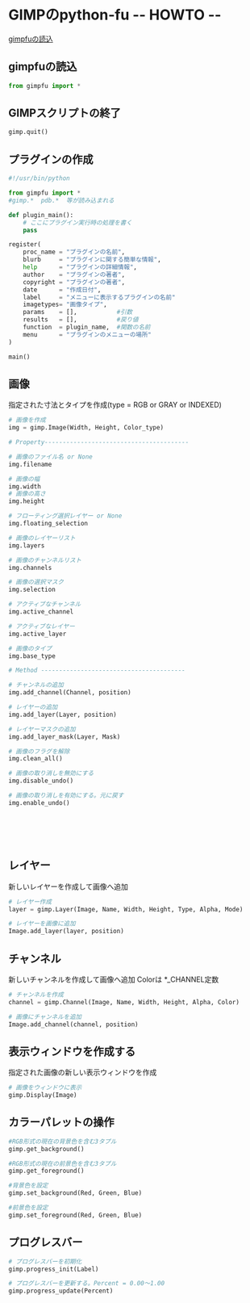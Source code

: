 # GIMPのpython-fu -- HOWTO --


[gimpfuの読込](#gimpfuの読込)

## gimpfuの読込
```python
from gimpfu import *
```

## GIMPスクリプトの終了
```python
gimp.quit()
```

## プラグインの作成
```python
#!/usr/bin/python

from gimpfu import *
#gimp.*  pdb.*  等が読み込まれる

def plugin_main():
    # ここにプラグイン実行時の処理を書く
    pass

register(
    proc_name = "プラグインの名前",
    blurb     = "プラグインに関する簡単な情報",
    help      = "プラグインの詳細情報",
    author    = "プラグインの著者",
    copyright = "プラグインの著者",
    date      = "作成日付",
    label     = "メニューに表示するプラグインの名前"
    imagetypes= "画像タイプ",
    params    = [],           #引数
    results   = [],           #戻り値
    function  = plugin_name,  #関数の名前
    menu      = "プラグインのメニューの場所"
)

main()

```

## 画像
指定された寸法とタイプを作成(type = RGB or GRAY or INDEXED)
```python
# 画像を作成
img = gimp.Image(Width, Height, Color_type)

# Property----------------------------------------

# 画像のファイル名 or None
img.filename

# 画像の幅
img.width
# 画像の高さ
img.height

# フローティング選択レイヤー or None
img.floating_selection

# 画像のレイヤーリスト
img.layers

# 画像のチャンネルリスト
img.channels

# 画像の選択マスク
img.selection

# アクティブなチャンネル
img.active_channel

# アクティブなレイヤー
img.active_layer

# 画像のタイプ
img.base_type

# Method ----------------------------------------

# チャンネルの追加
img.add_channel(Channel, position)

# レイヤーの追加
img.add_layer(Layer, position)

# レイヤーマスクの追加
img.add_layer_mask(Layer, Mask)

# 画像のフラグを解除
img.clean_all()

# 画像の取り消しを無効にする
img.disable_undo()

# 画像の取り消しを有効にする。元に戻す
img.enable_undo()







```
## レイヤー
新しいレイヤーを作成して画像へ追加
```python
# レイヤー作成
layer = gimp.Layer(Image, Name, Width, Height, Type, Alpha, Mode)

# レイヤーを画像に追加
Image.add_layer(layer, position)
```

## チャンネル
新しいチャンネルを作成して画像へ追加
Colorは *_CHANNEL定数
```python
# チャンネルを作成
channel = gimp.Channel(Image, Name, Width, Height, Alpha, Color)

# 画像にチャンネルを追加
Image.add_channel(channel, position)
```

## 表示ウィンドウを作成する
指定された画像の新しい表示ウィンドウを作成
```python
# 画像をウィンドウに表示
gimp.Display(Image)
```

## カラーパレットの操作
```python
#RGB形式の現在の背景色を含む3タプル
gimp.get_background()

#RGB形式の現在の前景色を含む3タプル
gimp.get_foreground()

#背景色を設定
gimp.set_background(Red, Green, Blue)

#前景色を設定
gimp.set_foreground(Red, Green, Blue)
```

## プログレスバー
```python
# プログレスバーを初期化
gimp.progress_init(Label)

# プログレスバーを更新する。Percent = 0.00～1.00
gimp.progress_update(Percent)
```